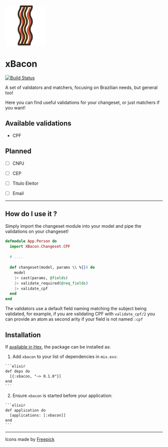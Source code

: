 ![bacon](https://github.com/joaoevangelista/xbacon/blob/master/art/bacon.png)
# xBacon

[![Build Status](https://travis-ci.org/joaoevangelista/xbacon.svg?branch=master)](https://travis-ci.org/joaoevangelista/xbacon)

A set of validators and matchers, focusing on Brazilian needs, but general too!

Here you can find useful validations for your changeset, or just matchers if you want!

Available validations
---

 - CPF

Planned
---

 - [ ] CNPJ
 - [ ] CEP
 - [ ] Titulo Eleitor
 - [ ] Email


---------------

How do I use it ?
-----

Simply import the changeset module into your model
and pipe the validations on your changeset!


```elixir
defmodule App.Person do
  import XBacon.Changeset.CPF

  # ....

  def changeset(model, params \\ %{}) do
    model
    |> cast(params, @fields)
    |> validate_required(@req_fields)
    |> validate_cpf
  end
end
```

The validators use a default field naming matching the subject being validated,
for example, if you are validating CPF with `validate_cpf/2` you can provide an
atom as second arity if your field is not named `:cpf`

## Installation

If [available in Hex](https://hex.pm/docs/publish), the package can be installed as:

  1. Add `xbacon` to your list of dependencies in `mix.exs`:

    ```elixir
    def deps do
      [{:xbacon, "~> 0.1.0"}]
    end
    ```

  2. Ensure `xbacon` is started before your application:

    ```elixir
    def application do
      [applications: [:xbacon]]
    end
    ```


-----

Icons made by [Freepick](http://www.freepik.com)
